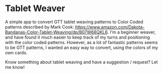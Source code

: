 # Tablet Weaver
A simple app to convert GTT tablet weaving patterns to Color Coded patterns described by Mark Cook: https://www.amazon.com/Dakota-Bandanas-Color-Tablet-Weaving/dp/B07W68QKL6. I'm a beginner weaver, and have found it much easier to keep track of my turns and positioning with the color coded patterns. However, as a lot of fantastic patterns seems to be GTT patterns, I wanted an easy way to convert, using the colors of my own cards. 

Know something about tablet weaving and have a suggestion / request? Let me know!

